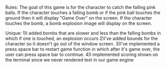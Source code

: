 Rules: The goal of this game is for the character to catch the falling pink balls. If the character touches
a falling bomb or if the pink ball touches the ground then it will display "Game Over" on the screen.
If the character touches the bomb, a bomb explosion image will display on the screen.

Unique:
1)I added bombs that are slower and less than the falling bombs in which if one is touched, an explosion occurs
2)I've added bounds for the character so it doesn't go out of the window screen.
3)I've implemented a press space bar to restart game function in which after it's game over, the user can
press space bar to continue.
4)I implemented scoring shown on the terminal since we never rendered text in our game engine
